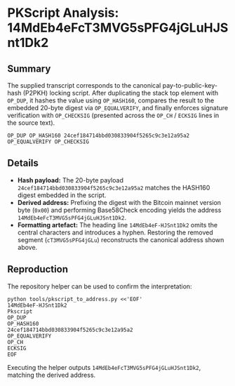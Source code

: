 # PKScript Analysis: 14MdEb4eFcT3MVG5sPFG4jGLuHJSnt1Dk2

## Summary
The supplied transcript corresponds to the canonical pay-to-public-key-hash (P2PKH) locking script. After duplicating the stack top element with `OP_DUP`, it hashes the value using `OP_HASH160`, compares the result to the embedded 20-byte digest via `OP_EQUALVERIFY`, and finally enforces signature verification with `OP_CHECKSIG` (presented across the `OP_CH` / `ECKSIG` lines in the source text).

```
OP_DUP OP_HASH160 24cef184714bbd030833904f5265c9c3e12a95a2 OP_EQUALVERIFY OP_CHECKSIG
```

## Details
- **Hash payload:** The 20-byte payload `24cef184714bbd030833904f5265c9c3e12a95a2` matches the HASH160 digest embedded in the script.
- **Derived address:** Prefixing the digest with the Bitcoin mainnet version byte (`0x00`) and performing Base58Check encoding yields the address `14MdEb4eFcT3MVG5sPFG4jGLuHJSnt1Dk2`.
- **Formatting artefact:** The heading line `14MdEb4eF-HJSnt1Dk2` omits the central characters and introduces a hyphen. Restoring the removed segment (`cT3MVG5sPFG4jGLu`) reconstructs the canonical address shown above.

## Reproduction
The repository helper can be used to confirm the interpretation:

```
python tools/pkscript_to_address.py <<'EOF'
14MdEb4eF-HJSnt1Dk2
Pkscript
OP_DUP
OP_HASH160
24cef184714bbd030833904f5265c9c3e12a95a2
OP_EQUALVERIFY
OP_CH
ECKSIG
EOF
```

Executing the helper outputs `14MdEb4eFcT3MVG5sPFG4jGLuHJSnt1Dk2`, matching the derived address.
